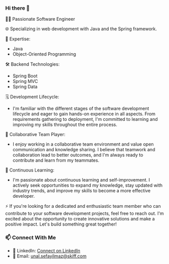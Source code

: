 ### Hi there 👋
👨‍💻 Passionate Software Engineer

🌐 Specializing in web development with Java and the Spring framework.

🔧 Expertise:
- Java
- Object-Oriented Programming

🛠️ Backend Technologies:
- Spring Boot
- Spring MVC
- Spring Data

🗓️ Development Lifecycle:
- I'm familiar with the different stages of the software development lifecycle and eager to gain hands-on experience in all aspects. From requirements gathering to deployment, I'm committed to learning and improving my skills throughout the entire process.

🤝 Collaborative Team Player:
- I enjoy working in a collaborative team environment and value open communication and knowledge sharing. I believe that teamwork and collaboration lead to better outcomes, and I'm always ready to contribute and learn from my teammates.

🚀 Continuous Learning:
- I'm passionate about continuous learning and self-improvement. I actively seek opportunities to expand my knowledge, stay updated with industry trends, and improve my skills to become a more effective developer.

⚡ If you're looking for a dedicated and enthusiastic team member who can contribute to your software development projects, feel free to reach out. I'm excited about the opportunity to create innovative solutions and make a positive impact. Let's build something great together!
### 📫 Connect With Me
- 🔗 LinkedIn: [Connect on LinkedIn](https://www.linkedin.com/in/sefayilmazunal/)
- 📧 Email: unal.sefayilmaz@skiff.com
